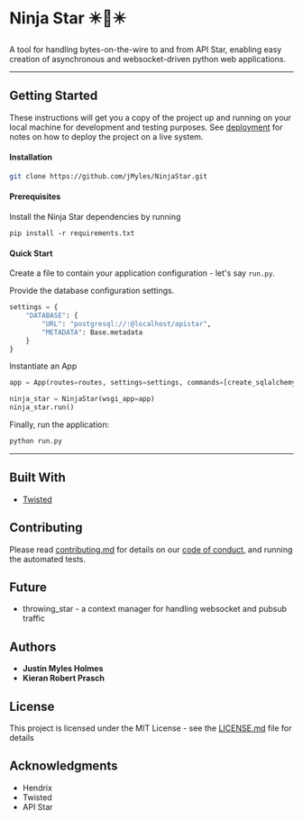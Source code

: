# Ninja Star ✴️🌠✴️
A tool for handling bytes-on-the-wire to and from API Star, enabling easy creation of asynchronous and websocket-driven python web applications.

-------------------------------------------------------------------------------

## Getting Started

These instructions will get you a copy of the project up and running on your local machine for development and testing purposes.  See [deployment](docs/deployment.md/) for notes on how to deploy the project on a live system.

#### Installation

```bash
git clone https://github.com/jMyles/NinjaStar.git
```

#### Prerequisites

Install the Ninja Star dependencies by running
```
pip install -r requirements.txt
```

#### Quick Start

Create a file to contain your application configuration - let's say `run.py`.


Provide the database configuration settings.
```py
settings = {
    "DATABASE": {
        "URL": "postgresql://:@localhost/apistar",
        "METADATA": Base.metadata
    }
}
```

Instantiate an App
```py
app = App(routes=routes, settings=settings, commands=[create_sqlalchemy_tables])

ninja_star = NinjaStar(wsgi_app=app)
ninja_star.run()

```

Finally, run the application:
```bash
python run.py
```

--------------------------------------------------------------------------------

## Built With

* [Twisted](https://github.com/twisted/twisted)


## Contributing

Please read [contributing.md](docs/contributing.md/) for details on our [code of conduct](docs/conduct.md/), and running the automated tests.


## Future

* throwing_star - a context manager for handling websocket and pubsub traffic


## Authors

* **Justin Myles Holmes**
* **Kieran Robert Prasch**


## License

This project is licensed under the MIT License - see the [LICENSE.md](LICENSE) file for details


## Acknowledgments

* Hendrix
* Twisted
* API Star
